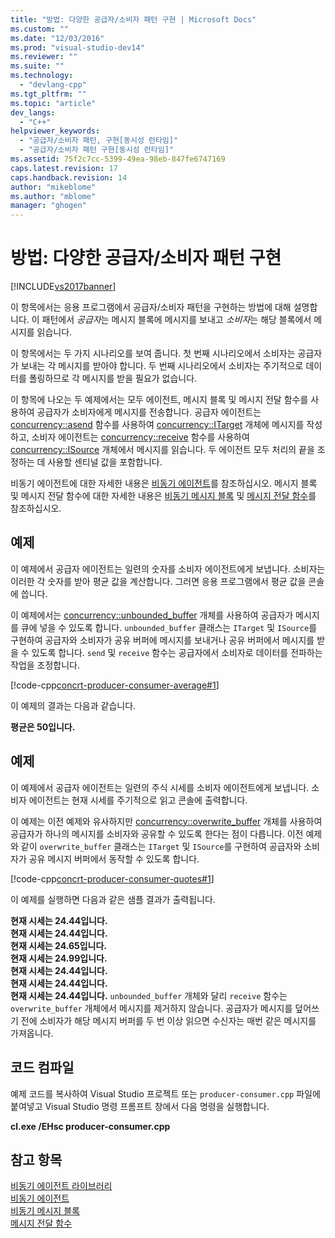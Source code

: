```yaml
---
title: "방법: 다양한 공급자/소비자 패턴 구현 | Microsoft Docs"
ms.custom: ""
ms.date: "12/03/2016"
ms.prod: "visual-studio-dev14"
ms.reviewer: ""
ms.suite: ""
ms.technology: 
  - "devlang-cpp"
ms.tgt_pltfrm: ""
ms.topic: "article"
dev_langs: 
  - "C++"
helpviewer_keywords: 
  - "공급자/소비자 패턴, 구현[동시성 런타임]"
  - "공급자/소비자 패턴 구현[동시성 런타임]"
ms.assetid: 75f2c7cc-5399-49ea-98eb-847fe6747169
caps.latest.revision: 17
caps.handback.revision: 14
author: "mikeblome"
ms.author: "mblome"
manager: "ghogen"
---
```

# 방법: 다양한 공급자/소비자 패턴 구현
[!INCLUDE[vs2017banner](../../assembler/inline/includes/vs2017banner.md)]

이 항목에서는 응용 프로그램에서 공급자\/소비자 패턴을 구현하는 방법에 대해 설명합니다.  이 패턴에서 *공급자*는 메시지 블록에 메시지를 보내고 *소비자*는 해당 블록에서 메시지를 읽습니다.  
  
 이 항목에서는 두 가지 시나리오를 보여 줍니다.  첫 번째 시나리오에서 소비자는 공급자가 보내는 각 메시지를 받아야 합니다.  두 번째 시나리오에서 소비자는 주기적으로 데이터를 폴링하므로 각 메시지를 받을 필요가 없습니다.  
  
 이 항목에 나오는 두 예제에서는 모두 에이전트, 메시지 블록 및 메시지 전달 함수를 사용하여 공급자가 소비자에게 메시지를 전송합니다.  공급자 에이전트는 [concurrency::asend](../Topic/send%20Function.md) 함수를 사용하여 [concurrency::ITarget](../../parallel/concrt/reference/itarget-class.md) 개체에 메시지를 작성하고,  소비자 에이전트는 [concurrency::receive](../Topic/receive%20Function.md) 함수를 사용하여 [concurrency::ISource](../../parallel/concrt/reference/isource-class.md) 개체에서 메시지를 읽습니다.  두 에이전트 모두 처리의 끝을 조정하는 데 사용할 센티널 값을 포함합니다.  
  
 비동기 에이전트에 대한 자세한 내용은 [비동기 에이전트](../../parallel/concrt/asynchronous-agents.md)를 참조하십시오.  메시지 블록 및 메시지 전달 함수에 대한 자세한 내용은 [비동기 메시지 블록](../../parallel/concrt/asynchronous-message-blocks.md) 및 [메시지 전달 함수](../../parallel/concrt/message-passing-functions.md)를 참조하십시오.  
  
## 예제  
 이 예제에서 공급자 에이전트는 일련의 숫자를 소비자 에이전트에게 보냅니다.  소비자는 이러한 각 숫자를 받아 평균 값을 계산합니다.  그러면 응용 프로그램에서 평균 값을 콘솔에 씁니다.  
  
 이 예제에서는 [concurrency::unbounded\_buffer](../Topic/unbounded_buffer%20Class.md) 개체를 사용하여 공급자가 메시지를 큐에 넣을 수 있도록 합니다.  `unbounded_buffer` 클래스는 `ITarget` 및 `ISource`를 구현하여 공급자와 소비자가 공유 버퍼에 메시지를 보내거나 공유 버퍼에서 메시지를 받을 수 있도록 합니다.  `send` 및 `receive` 함수는 공급자에서 소비자로 데이터를 전파하는 작업을 조정합니다.  
  
 [!code-cpp[concrt-producer-consumer-average#1](../../parallel/concrt/codesnippet/CPP/how-to-implement-various-producer-consumer-patterns_1.cpp)]  
  
 이 예제의 결과는 다음과 같습니다.  
  
  **평균은 50입니다.**   
## 예제  
 이 예제에서 공급자 에이전트는 일련의 주식 시세를 소비자 에이전트에게 보냅니다.  소비자 에이전트는 현재 시세를 주기적으로 읽고 콘솔에 출력합니다.  
  
 이 예제는 이전 예제와 유사하지만 [concurrency::overwrite\_buffer](../../parallel/concrt/reference/overwrite-buffer-class.md) 개체를 사용하여 공급자가 하나의 메시지를 소비자와 공유할 수 있도록 한다는 점이 다릅니다.  이전 예제와 같이 `overwrite_buffer` 클래스는 `ITarget` 및 `ISource`를 구현하여 공급자와 소비자가 공유 메시지 버퍼에서 동작할 수 있도록 합니다.  
  
 [!code-cpp[concrt-producer-consumer-quotes#1](../../parallel/concrt/codesnippet/CPP/how-to-implement-various-producer-consumer-patterns_2.cpp)]  
  
 이 예제를 실행하면 다음과 같은 샘플 결과가 출력됩니다.  
  
  **현재 시세는 24.44입니다.**  
**현재 시세는 24.44입니다.**  
**현재 시세는 24.65입니다.**  
**현재 시세는 24.99입니다.**  
**현재 시세는 24.44입니다.**  
**현재 시세는 24.44입니다.**  
**현재 시세는 24.44입니다.** `unbounded_buffer` 개체와 달리 `receive` 함수는 `overwrite_buffer` 개체에서 메시지를 제거하지 않습니다.  공급자가 메시지를 덮어쓰기 전에 소비자가 해당 메시지 버퍼를 두 번 이상 읽으면 수신자는 매번 같은 메시지를 가져옵니다.  
  
## 코드 컴파일  
 예제 코드를 복사하여 Visual Studio 프로젝트 또는 `producer-consumer.cpp` 파일에 붙여넣고 Visual Studio 명령 프롬프트 창에서 다음 명령을 실행합니다.  
  
 **cl.exe \/EHsc producer\-consumer.cpp**  
  
## 참고 항목  
 [비동기 에이전트 라이브러리](../../parallel/concrt/asynchronous-agents-library.md)   
 [비동기 에이전트](../../parallel/concrt/asynchronous-agents.md)   
 [비동기 메시지 블록](../../parallel/concrt/asynchronous-message-blocks.md)   
 [메시지 전달 함수](../../parallel/concrt/message-passing-functions.md)